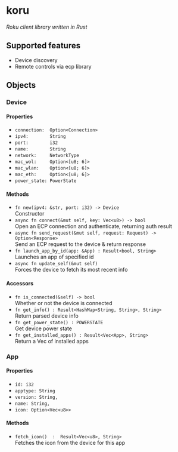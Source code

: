 koru
====
_Roku client library written in Rust_

## Supported features
* Device discovery
* Remote controls via ecp library

## Objects

### Device

#### Properties
* `connection:  Option<Connection>`
* `ipv4:        String`
* `port:        i32`
* `name:        String`
* `network:     NetworkType`
* `mac_wol:     Option<[u8; 6]>`
* `mac_wlan:    Option<[u8; 6]>`
* `mac_eth:     Option<[u8; 6]>`
* `power_state: PowerState`

#### Methods
* `fn new(ipv4: &str, port: i32) -> Device`  
  Constructor
* `async fn connect(&mut self, key: Vec<u8>) -> bool`  
  Open an ECP connection and authenticate, returning auth result
* `async fn send_request(&mut self, request: Request) -> Option<Response>`  
  Send an ECP request to the device & return response
* `fn launch_app_by_id(app: &App) : Result<bool, String>`  
  Launches an app of specified id
* `async fn update_self(&mut self)`  
  Forces the device to fetch its most recent info

#### Accessors
* `fn is_connected(&self) -> bool`  
  Whether or not the device is connected
* `fn get_info() : Result<HashMap<String, String>, String>`  
  Return parsed device info
* `fn get_power_state() : POWERSTATE`  
  Get device power state
* `fn get_installed_apps() : Result<Vec<App>, String>`  
  Return a Vec of installed apps

### App

#### Properties
* `id: i32`
* `apptype: String`
* `version: String,`
* `name: String,`
* `icon: Option<Vec<u8>>`

#### Methods
* `fetch_icon()  :  Result<Vec<u8>, String>`  
  Fetches the icon from the device for this app
